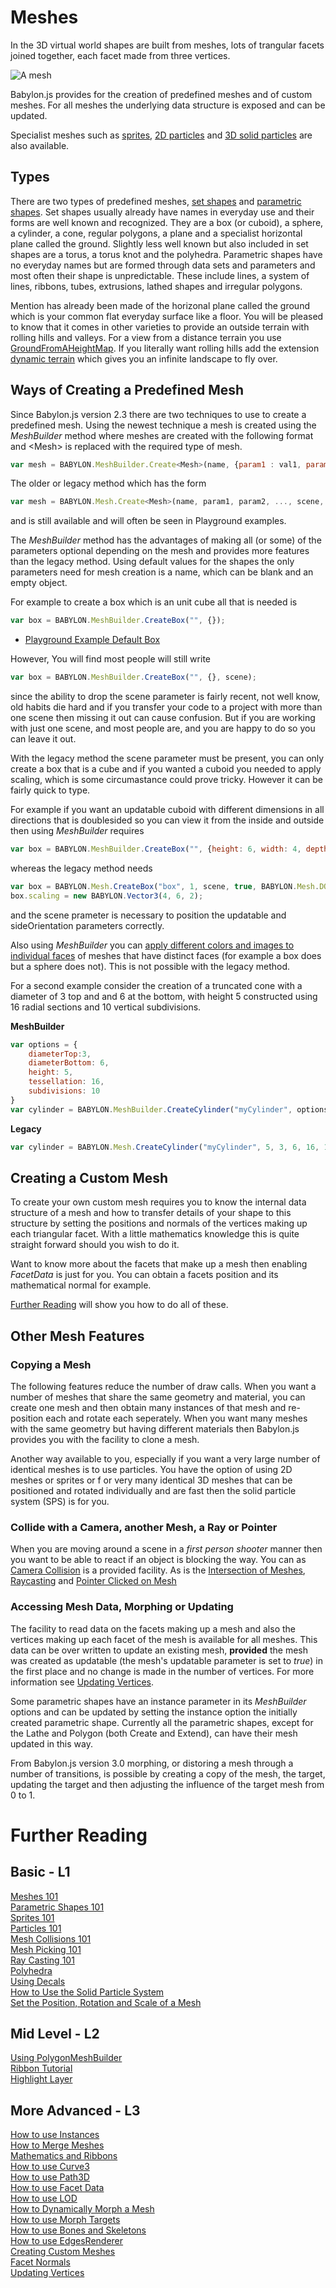 # Meshes

In the 3D virtual world shapes are built from meshes, lots of trangular facets joined together, each facet made from three vertices.

![A mesh](/img/features/scene/custom1.jpg)

Babylon.js provides for the creation of predefined meshes and of custom meshes. For all meshes the underlying data structure is exposed and can be updated.

Specialist meshes such as [sprites](/babylon101/Sprites), [2D particles](/babylon101/Particles) and [3D solid particles](/How_To/Solid_Particle_System) are also available.

## Types

There are two types of predefined meshes, [set shapes](/How_To/Set_Shapes) and [parametric shapes](/How_To/Parametric_Shapes). Set shapes usually already have names in everyday use and their forms are well known and recognized. They are a box (or cuboid), a sphere, a cylinder, a cone, regular polygons, a plane and a specialist horizontal plane called the ground. Slightly less well known but also included in set shapes are a torus, a torus knot and the polyhedra. Parametric shapes have no everyday names but are formed through data sets and parameters and most often their shape is unpredictable. These include lines, a system of lines, ribbons, tubes, extrusions, lathed shapes and irregular polygons. 

Mention has already been made of the horizonal plane called the ground which is your common flat everyday surface like a floor. You will be pleased to know that it comes in other varieties to provide an outside terrain with rolling hills and valleys. For a view from a distance terrain you use [GroundFromAHeightMap](/babylon101/Height_Map). If you literally want rolling hills add the extension [dynamic terrain](/extensions/dynamic_terrain) which gives you an infinite landscape to fly over.


## Ways of Creating a Predefined Mesh

Since Babylon.js version 2.3 there are two techniques to use to create a predefined mesh. Using the newest technique a mesh is created using the _MeshBuilder_ method where meshes are created with the following format and &lt;Mesh&gt; is replaced with the required type of mesh.

```javascript
var mesh = BABYLON.MeshBuilder.Create<Mesh>(name, {param1 : val1, param2: val2}, scene);
```

The older or legacy method which has the form 

```javascript
var mesh = BABYLON.Mesh.Create<Mesh>(name, param1, param2, ..., scene, optional_parameter1, ........);
```
and is still available and will often be seen in Playground examples.

The _MeshBuilder_ method has the advantages of making all (or some) of the parameters optional depending on the mesh and provides more features than the legacy method. Using default values for the shapes the only parameters need for mesh creation is a name, which can be blank and an empty object.

For example to create a box which is an unit cube all that is needed is

```javascript
var box = BABYLON.MeshBuilder.CreateBox("", {});
```

* [Playground Example Default Box](https://www.babylonjs-playground.com/#3QW4J1#2)

However, You will find most people will still write

```javascript
var box = BABYLON.MeshBuilder.CreateBox("", {}, scene);
```
since the ability to drop the scene parameter is fairly recent, not well know, old habits die hard and if you transfer your code to a project with more than one scene then missing it out can cause confusion. But if you are working with just one scene, and most people are, and you are happy to do so you can leave it out.

With the legacy method the scene parameter must be present, you can only create a box that is a cube and if you wanted a cuboid you needed to apply scaling, which is some circumastance could prove tricky. However it can be fairly quick to type.

For example if you want an updatable cuboid with different dimensions in all directions that is doublesided so you can view it from the inside and outside then using _MeshBuilder_ requires

```javascript
var box = BABYLON.MeshBuilder.CreateBox("", {height: 6, width: 4, depth: 2, updatable: true, sideOrientation: BABYLON.Mesh.DOUBLESIDE});
```

whereas the legacy method needs

```javascript
var box = BABYLON.Mesh.CreateBox("box", 1, scene, true, BABYLON.Mesh.DOUBLESIDE);
box.scaling = new BABYLON.Vector3(4, 6, 2);
```
and the scene prameter is necessary to position the updatable and sideOrientation parameters correctly.

Also using _MeshBuilder_ you can [apply different colors and images to individual faces](/How_To/CreateBox_Per_Face_Textures_And_Colors) of meshes that have distinct faces (for example a box does but a sphere does not). This is not possible with the legacy method.

For a second example consider the creation of a truncated cone with a diameter of 3 top and and 6 at the bottom, with height 5 constructed using 16 radial sections and 10 vertical subdivisions.

**MeshBuilder**
```javascript
var options = {
    diameterTop:3, 
    diameterBottom: 6, 
    height: 5, 
    tessellation: 16, 
    subdivisions: 10
}
var cylinder = BABYLON.MeshBuilder.CreateCylinder("myCylinder", options);
```

**Legacy**
```javascript
var cylinder = BABYLON.Mesh.CreateCylinder("myCylinder", 5, 3, 6, 16, 10, scene);
```

## Creating a Custom Mesh

To create your own custom mesh requires you to know the internal data structure of a mesh and how to transfer details of your shape to this structure by setting the positions and normals of the vertices making up each triangular facet.  With a little mathematics knowledge this is quite straight forward should you wish to do it. 

Want to know more about the facets that make up a mesh then enabling _FacetData_ is just for you. You can obtain a facets position and its mathematical normal for example. 

[Further Reading](#further-reading) will show you how to do all of these.

## Other Mesh Features

### Copying a Mesh

The following features reduce the number of draw calls. When you want a number of meshes that share the same geometry and material, you can create one mesh and then obtain many instances of that mesh and re-position each and rotate each seperately. When you want many meshes with the same geometry but having different materials then Babylon.js provides you with the facility to clone a mesh. 

Another way available to you, especially if you want a very large number of identical meshes is to use particles. You have the option of using 2D meshes or sprites or f or very many identical 3D meshes that can be positioned and rotated individually and are fast then the solid particle system (SPS) is for you.

### Collide with a Camera, another Mesh, a Ray or Pointer

When you are moving around a scene in a _first person shooter_  manner then you want to be able to react if an object is blocking the way. You can as [Camera Collision](/babylon101/Cameras,_Mesh_Collisions_and_Gravity) is a provided facility. As is the [Intersection of Meshes](/babylon101/Intersect_Collisions_-_mesh), [Raycasting](/babylon101/Raycasts) and [Pointer Clicked on Mesh](/babylon101/Picking_Collisions)


### Accessing Mesh Data, Morphing or Updating

The facility to read data on the facets making up a mesh and also the vertices making up each facet of the mesh is available for all meshes. This data can be over written to update an existing mesh, **provided** the mesh was created as updatable (the mesh's updatable parameter is set to _true_) in the first place and no change is made in the number of vertices. For more information see [Updating Vertices](/How_To/Updating_Vertices.html). 

Some parametric shapes have an instance parameter in its _MeshBuilder_ options and can be updated by setting the instance option the initially created parametric shape. Currently all the parametric shapes, except for the Lathe and Polygon (both Create and Extend), can have their mesh updated in this way.

From Babylon.js version 3.0 morphing, or distoring a mesh through a number of transitions, is possible by creating a copy of the mesh, the target, updating the target and then adjusting the influence of the target mesh from 0 to 1.

# Further Reading

## Basic - L1  
[Meshes 101](/babylon101/Discover_Basic_Elements)   
[Parametric Shapes 101](/babylon101/Parametric_Shapes)  
[Sprites 101](/babylon101/Sprites)  
[Particles 101](/babylon101/Particles)  
[Mesh Collisions 101](/babylon101/Intersect_Collisions_-_mesh)  
[Mesh Picking 101](/babylon101/Picking_Collisions)   
[Ray Casting 101](/babylon101/Raycasts)  
[Polyhedra](/How_To/Polyhedra_Shapes)   
[Using Decals](/How_To/Decals)  
[How to Use the Solid Particle System](/How_To/Solid_Particle_System)  
[Set the Position, Rotation and Scale of a Mesh](/features/Position,_Rotation,_Scaling)

## Mid Level - L2  
[Using PolygonMeshBuilder](/How_To/PolygonMeshBuilder)  
[Ribbon Tutorial](/How_To/Ribbon_Tutorial)  
[Highlight Layer](/How_To/Highlight_Layer)  

## More Advanced - L3
[How to use Instances](/How_To/How_to_use_Instances)  
[How to Merge Meshes](/How_To/How_to_Merge_Meshes)  
[Mathematics and Ribbons](/resources/Maths_Make_Ribbons)  
[How to use Curve3](/How_To/How_to_use_Curve3)  
[How to use Path3D](/How_To/How_to_use_Path3D)  
[How to use Facet Data](/How_To/How_to_use_FacetData)  
[How to use LOD](/How_To/How_to_use_LOD)  
[How to Dynamically Morph a Mesh](/How_To/How_to_dynamically_morph_a_mesh)  
[How to use Morph Targets](/How_To/How_to_use_MorphTargets)  
[How to use Bones and Skeletons](/How_To/How_to_use_Bones_and_Skeletons)  
[How to use EdgesRenderer](/How_To/How_to_use_EdgesRenderer)  
[Creating Custom Meshes](/How_To/Custom)  
[Facet Normals](/How_To/Normals)  
[Updating Vertices](/How_To/Updating_Vertices)

 



